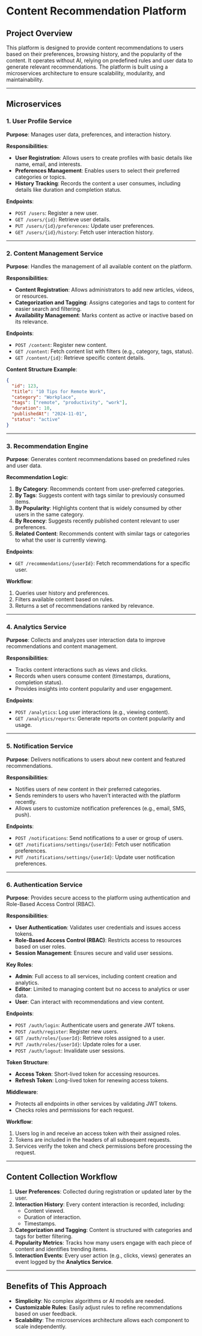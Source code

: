 # **Content Recommendation Platform**

## **Project Overview**
This platform is designed to provide content recommendations to users based on their preferences, browsing history, and the popularity of the content. It operates without AI, relying on predefined rules and user data to generate relevant recommendations. The platform is built using a microservices architecture to ensure scalability, modularity, and maintainability.

---

## **Microservices**

### **1. User Profile Service**
**Purpose**: Manages user data, preferences, and interaction history.

**Responsibilities**:
- **User Registration**: Allows users to create profiles with basic details like name, email, and interests.
- **Preferences Management**: Enables users to select their preferred categories or topics.
- **History Tracking**: Records the content a user consumes, including details like duration and completion status.

**Endpoints**:
- `POST /users`: Register a new user.
- `GET /users/{id}`: Retrieve user details.
- `PUT /users/{id}/preferences`: Update user preferences.
- `GET /users/{id}/history`: Fetch user interaction history.

---

### **2. Content Management Service**
**Purpose**: Handles the management of all available content on the platform.

**Responsibilities**:
- **Content Registration**: Allows administrators to add new articles, videos, or resources.
- **Categorization and Tagging**: Assigns categories and tags to content for easier search and filtering.
- **Availability Management**: Marks content as active or inactive based on its relevance.

**Endpoints**:
- `POST /content`: Register new content.
- `GET /content`: Fetch content list with filters (e.g., category, tags, status).
- `GET /content/{id}`: Retrieve specific content details.

**Content Structure Example**:
```json
{
  "id": 123,
  "title": "10 Tips for Remote Work",
  "category": "Workplace",
  "tags": ["remote", "productivity", "work"],
  "duration": 10,
  "publishedAt": "2024-11-01",
  "status": "active"
}
```

---

### **3. Recommendation Engine**
**Purpose**: Generates content recommendations based on predefined rules and user data.

**Recommendation Logic**:
1. **By Category**: Recommends content from user-preferred categories.
2. **By Tags**: Suggests content with tags similar to previously consumed items.
3. **By Popularity**: Highlights content that is widely consumed by other users in the same category.
4. **By Recency**: Suggests recently published content relevant to user preferences.
5. **Related Content**: Recommends content with similar tags or categories to what the user is currently viewing.

**Endpoints**:
- `GET /recommendations/{userId}`: Fetch recommendations for a specific user.

**Workflow**:
1. Queries user history and preferences.
2. Filters available content based on rules.
3. Returns a set of recommendations ranked by relevance.

---

### **4. Analytics Service**
**Purpose**: Collects and analyzes user interaction data to improve recommendations and content management.

**Responsibilities**:
- Tracks content interactions such as views and clicks.
- Records when users consume content (timestamps, durations, completion status).
- Provides insights into content popularity and user engagement.

**Endpoints**:
- `POST /analytics`: Log user interactions (e.g., viewing content).
- `GET /analytics/reports`: Generate reports on content popularity and usage.

---

### **5. Notification Service**
**Purpose**: Delivers notifications to users about new content and featured recommendations.

**Responsibilities**:
- Notifies users of new content in their preferred categories.
- Sends reminders to users who haven’t interacted with the platform recently.
- Allows users to customize notification preferences (e.g., email, SMS, push).

**Endpoints**:
- `POST /notifications`: Send notifications to a user or group of users.
- `GET /notifications/settings/{userId}`: Fetch user notification preferences.
- `PUT /notifications/settings/{userId}`: Update user notification preferences.

---

### **6. Authentication Service**
**Purpose**: Provides secure access to the platform using authentication and Role-Based Access Control (RBAC).

**Responsibilities**:
- **User Authentication**: Validates user credentials and issues access tokens.
- **Role-Based Access Control (RBAC)**: Restricts access to resources based on user roles.
- **Session Management**: Ensures secure and valid user sessions.

**Key Roles**:
- **Admin**: Full access to all services, including content creation and analytics.
- **Editor**: Limited to managing content but no access to analytics or user data.
- **User**: Can interact with recommendations and view content.

**Endpoints**:
- `POST /auth/login`: Authenticate users and generate JWT tokens.
- `POST /auth/register`: Register new users.
- `GET /auth/roles/{userId}`: Retrieve roles assigned to a user.
- `PUT /auth/roles/{userId}`: Update roles for a user.
- `POST /auth/logout`: Invalidate user sessions.

**Token Structure**:
- **Access Token**: Short-lived token for accessing resources.
- **Refresh Token**: Long-lived token for renewing access tokens.

**Middleware**:
- Protects all endpoints in other services by validating JWT tokens.
- Checks roles and permissions for each request.

**Workflow**:
1. Users log in and receive an access token with their assigned roles.
2. Tokens are included in the headers of all subsequent requests.
3. Services verify the token and check permissions before processing the request.

---

## **Content Collection Workflow**
1. **User Preferences**: Collected during registration or updated later by the user.
2. **Interaction History**: Every content interaction is recorded, including:
   - Content viewed.
   - Duration of interaction.
   - Timestamps.
3. **Categorization and Tagging**: Content is structured with categories and tags for better filtering.
4. **Popularity Metrics**: Tracks how many users engage with each piece of content and identifies trending items.
5. **Interaction Events**: Every user action (e.g., clicks, views) generates an event logged by the **Analytics Service**.

---

## **Benefits of This Approach**
- **Simplicity**: No complex algorithms or AI models are needed.
- **Customizable Rules**: Easily adjust rules to refine recommendations based on user feedback.
- **Scalability**: The microservices architecture allows each component to scale independently.
